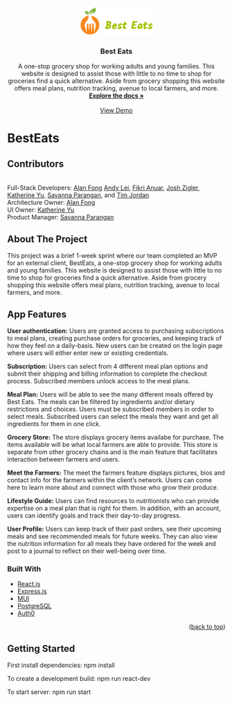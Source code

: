<!-- PROJECT LOGO -->
<br />
<div align="center">
  <a href="https://github.com/HR-Billy/BestEats">
    <img src="images/besteatslogo.png" alt="Best Eats Logo" >
  </a>

<h3 align="center">Best Eats</h3>

  <p align="center">
    A one-stop grocery shop for working adults and young families. This website is designed to assist those with little to no time to shop for groceries find a quick alternative. Aside from grocery shopping this website offers meal plans, nutrition tracking, avenue to local farmers, and more.
    <br />
    <a href="https://github.com/github_username/repo_name"><strong>Explore the docs »</strong></a>
    <br />
    <br />
    <a href="https://github.com/github_username/repo_name">View Demo</a>
  </p>
</div>

# BestEats

## Contributors
<br />
Full-Stack Developers:
<a href="https://github.com/github_username/repo_name">Alan Fong</a>
<a href="https://github.com/github_username/repo_name">Andy Lei</a>,
<a href="https://github.com/github_username/repo_name">Fikri Anuar</a>,
<a href="https://github.com/github_username/repo_name">Josh Zigler</a>,
<a href="https://github.com/github_username/repo_name">Katherine Yu</a>,
<a href="https://github.com/github_username/repo_name">Savanna Parangan</a>, and
<a href="https://github.com/github_username/repo_name">Tim Jordan</a>
<br />
Architecture Owner: <a href="https://github.com/github_username/repo_name">Alan Fong</a>
<br />
UI Owner: <a href="https://github.com/github_username/repo_name">Katherine Yu</a>
<br />
Product Manager: <a href="https://github.com/github_username/repo_name">Savanna Parangan</a>


<!-- ABOUT THE PROJECT -->
## About The Project

This project was a brief 1-week sprint where our team completed an MVP for an external client, BestEats, a one-stop grocery shop for working adults and young families. This website is designed to assist those with little to no time to shop for groceries find a quick alternative. Aside from grocery shopping this website offers meal plans, nutrition tracking, avenue to local farmers, and more.

## App Features

**User authentication:** Users are granted access to purchasing subscriptions to meal plans, creating purchase orders for groceries, and keeping track of how they feel on a daily-basis. New users can be created on the login page where users will either enter new or existing credentials.

**Subscription:** Users can select from 4 different meal plan options and submit their shipping and billing information to complete the checkout process. Subscribed members unlock access to the meal plans.

**Meal Plan:** Users will be able to see the many different meals offered by Best Eats. The meals can be filtered by ingredients and/or dietary restrictions and choices. Users must be subscribed members in order to select meals. Subscribed users can select the meals they want and get all ingredients for them in one click.

**Grocery Store:** The store displays grocery items availabe for purchase. The items available will be what local farmers are able to provide. This store is separate from other grocery chains and is the main feature that facilitates interaction between farmers and users.

**Meet the Farmers:** The meet the farmers feature displays pictures, bios and contact info for the farmers within the client’s network. Users can come here to learn more about and connect with those who grow their produce.

**Lifestyle Guide:** Users can find resources to nutritionists who can provide expertise on a meal plan that is right for them. In addition, with an account, users can identify goals and track their day-to-day progress.

**User Profile:** Users can keep track of their past orders, see their upcoming meals and see recommended meals for future weeks. They can also view the nutrition information for all meals they have ordered for the week and post to a journal to reflect on their well-being over time.



### Built With

* [React.js](https://reactjs.org/)
* [Express.js](https://expressjs.com/)
* [MUI](https://mui.com/)
* [PostgreSQL](https://www.postgresql.org/)
* [Auth0](https://auth0.com/)

<p align="right">(<a href="#top">back to top</a>)</p>

## Getting Started
First install dependencies:
npm install

To create a development build:
npm run react-dev

To start server:
npm run start